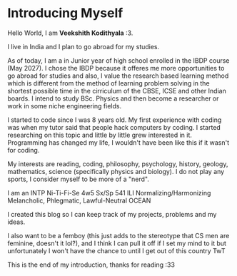 # Introducing Myself

Hello World, I am **Veekshith Kodithyala** :3.

I live in India and I plan to go abroad for my studies.

As of today, I am a in Junior year of high school enrolled in the IBDP course (May 2027). I chose the IBDP because it offeres me more opportunities to go abroad for studies and also, I value the research based learning method which is different from the method of learning problem solving in the shortest possible time in the cirriculum of the CBSE, ICSE and other Indian boards.
I intend to study BSc. Physics and then become a researcher or work in some niche engineering fields.

I started to code since I was 8 years old. My first experience with coding was when my tutor said that people hack computers by coding. I started researching on this topic and little by little grew interested in it. Programming has changed my life, I wouldn't have been like this if it wasn't for coding.

My interests are reading, coding, philosophy, psychology, history, geology, mathematics, science (specifically physics and biology). I do not play any sports, I consider myself to be more of a "nerd".

I am an INTP Ni-Ti-Fi-Se 4w5 Sx/Sp 541 ILI Normalizing/Harmonizing Melancholic, Phlegmatic, Lawful-Neutral OCEAN

I created this blog so I can keep track of my projects, problems and my ideas.

I also want to be a femboy (this just adds to the stereotype that CS men are feminine, doesn't it lol?), and I think I can pull it off if I set my mind to it but unfortunately I won't have the chance to until I get out of this country TwT

This is the end of my introduction, thanks for reading :33